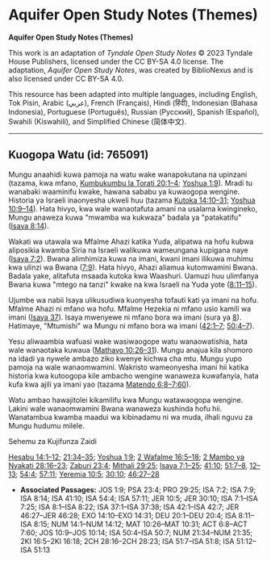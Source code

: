 # Aquifer Open Study Notes (Themes)

**Aquifer Open Study Notes (Themes)**

This work is an adaptation of *Tyndale Open Study Notes* © 2023 Tyndale House Publishers, licensed under the CC BY\-SA 4\.0 license. The adaptation, *Aquifer Open Study Notes*, was created by BiblioNexus and is also licensed under CC BY\-SA 4\.0\.

This resource has been adapted into multiple languages, including English, Tok Pisin, Arabic (عربي), French (Français), Hindi (हिंदी), Indonesian (Bahasa Indonesia), Portuguese (Português), Russian (Русский), Spanish (Español), Swahili (Kiswahili), and Simplified Chinese (简体中文).



--------------------------------

## Kuogopa Watu (id: 765091)

Mungu anaahidi kuwa pamoja na watu wake wanapokutana na upinzani (tazama, kwa mfano, [Kumbukumbu la Torati 20:1–4](https://ref.ly/Deut20:1-Deut20:4); [Yoshua 1:9](https://ref.ly/Josh1:9)). Mradi tu wanabaki waaminifu kwake, hawana sababu ya kuwaogopa wengine. Historia ya Israeli inaonyesha ukweli huu (tazama [Kutoka 14:10–31](https://ref.ly/Exod14:10-Exod14:31); [Yoshua 10:9–14](https://ref.ly/Josh10:9-Josh10:14)). Hata hivyo, kwa wale wanaotafuta amani na usalama kwingineko, Mungu anaweza kuwa "mwamba wa kukwaza" badala ya "patakatifu" ([Isaya 8:14](https://ref.ly/Isa8:14)).

Wakati wa utawala wa Mfalme Ahazi katika Yuda, alipatwa na hofu kubwa aliposikia kwamba Siria na Israeli walikuwa wameungana kupigana naye ([Isaya 7:2](https://ref.ly/Isa7:2)). Bwana alimhimiza kuwa na imani, kwani imani ilikuwa muhimu kwa ulinzi wa Bwana ([7:9](https://ref.ly/Isa7:9)). Hata hivyo, Ahazi aliamua kutomwamini Bwana. Badala yake, alitafuta msaada kutoka kwa Waashuri. Uamuzi huu ulimfanya Bwana kuwa "mtego na tanzi" kwake na kwa Israeli na Yuda yote ([8:11–15](https://ref.ly/Isa8:11-Isa8:15)).

Ujumbe wa nabii Isaya ulikusudiwa kuonyesha tofauti kati ya imani na hofu. Mfalme Ahazi ni mfano wa hofu. Mfalme Hezekia ni mfano usio kamili wa imani ([Isaya 37](https://ref.ly/Isa37:1-Isa37:38)). Isaya mwenyewe ni mfano bora wa imani (sura ya [8](https://ref.ly/Isa8:1-Isa8:22)). Hatimaye, "Mtumishi" wa Mungu ni mfano bora wa imani ([42:1–7](https://ref.ly/Isa42:1-Isa42:7); [50:4–7](https://ref.ly/Isa50:4-Isa50:7)).

Yesu aliwaambia wafuasi wake wasiwaogope watu wanaowatishia, hata wale wanaotaka kuwaua ([Mathayo 10:26–31](https://ref.ly/Matt10:26-Matt10:31)). Mungu anajua kila shomoro na idadi ya nywele ambazo ziko kwenye kichwa cha mtu. Mungu yupo pamoja na wale wanaomwamini. Wakristo wameonyesha imani hii katika historia kwa kutoogopa kile ambacho wengine wanaweza kuwafanyia, hata kufa kwa ajili ya imani yao (tazama [Matendo 6:8–7:60](https://ref.ly/Acts6:8-Acts7:60)).

Watu ambao hawajitolei kikamilifu kwa Mungu watawaogopa wengine. Lakini wale wanaomwamini Bwana wanaweza kushinda hofu hii. Wanatambua kwamba maadui wa kibinadamu ni wa muda, ilhali nguvu za Mungu hudumu milele.

Sehemu za Kujifunza Zaidi

[Hesabu 14:1–12](https://ref.ly/Num14:1-Num14:12); [21:34–35](https://ref.ly/Num21:34-Num21:35); [Yoshua 1:9](https://ref.ly/Josh1:9); [2 Wafalme 16:5–18](https://ref.ly/2Kgs16:5-2Kgs16:18); [2 Mambo ya Nyakati 28:16–23](https://ref.ly/2Chr28:16-2Chr28:23); [Zaburi 23:4](https://ref.ly/Ps23:4); [Mithali 29:25](https://ref.ly/Prov29:25); [Isaya 7:1–25](https://ref.ly/Isa7:1-Isa7:25); [41:10](https://ref.ly/Isa41:10); [51:7–8](https://ref.ly/Isa51:7-Isa51:8), [12–13](https://ref.ly/Isa51:12-Isa51:13); [54:4](https://ref.ly/Isa54:4); [57:11](https://ref.ly/Isa57:11); [Yeremia 10:5](https://ref.ly/Jer10:5); [30:10](https://ref.ly/Jer30:10); [46:27–28](https://ref.ly/Jer46:27-Jer46:28)

* **Associated Passages:** JOS 1:9; PSA 23:4; PRO 29:25; ISA 7:2; ISA 7:9; ISA 8:14; ISA 41:10; ISA 54:4; ISA 57:11; JER 10:5; JER 30:10; ISA 7:1–ISA 7:25; ISA 8:1–ISA 8:22; ISA 37:1–ISA 37:38; ISA 42:1–ISA 42:7; JER 46:27–JER 46:28; EXO 14:10–EXO 14:31; DEU 20:1–DEU 20:4; ISA 8:11–ISA 8:15; NUM 14:1–NUM 14:12; MAT 10:26–MAT 10:31; ACT 6:8–ACT 7:60; JOS 10:9–JOS 10:14; ISA 50:4–ISA 50:7; NUM 21:34–NUM 21:35; 2KI 16:5–2KI 16:18; 2CH 28:16–2CH 28:23; ISA 51:7–ISA 51:8; ISA 51:12–ISA 51:13

